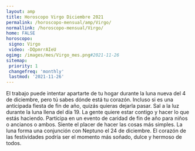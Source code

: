 ```yaml
---
layout: amp
title: Horoscopo Virgo Diciembre 2021 
permalink: /horoscopo-mensual/amp/Virgo/
normallink: /horoscopo-mensual/Virgo/
home: FALSE
horoscopo:
 signo: Virgo
 video: -DQpmrrAIeU
ogimg: /images/mes/Virgo_mes.png#2021-11-26
sitemap:
 priority: 1
 changefreq: 'monthly'
 lastmod: '2021-11-26'
---
```



El trabajo puede intentar apartarte de tu hogar durante la luna nueva del 4 de diciembre, pero tú sabes dónde está tu corazón. Incluso si es una anticipada fiesta de fin de año, quizás quieras dejarla pasar. Sal a la luz durante la luna llena del día 19. La gente quiere estar contigo y hacer lo que estás haciendo. Participa en un evento de caridad de fin de año para niños o ancianos o ambos. Siente el placer de hacer las cosas más simples. La luna forma una conjunción con Neptuno el 24 de diciembre. El corazón de las festividades podría ser el momento más soñado, dulce y hermoso de todos. 